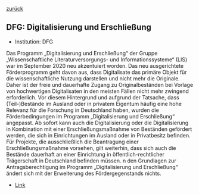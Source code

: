 [zurück](/funding/)

## DFG: Digitalisierung und Erschließung


* Institution: DFG

Das Programm „Digitalisierung und Erschließung“ der Gruppe „Wissenschaftliche Literaturversorgungs- und Informationssysteme“ (LIS) war im September 2020 neu akzentuiert worden. Das neu ausgerichtete Förderprogramm geht davon aus, dass Digitalisate das primäre Objekt für die wissenschaftliche Nutzung darstellen und nicht mehr die Originale. Daher ist der freie und dauerhafte Zugang zu Originalbeständen bei Vorlage von hochwertigen Digitalisaten in den meisten Fällen nicht mehr zwingend erforderlich. Vor diesem Hintergrund und aufgrund der Tatsache, dass (Teil-)Bestände im Ausland oder in privatem Eigentum häufig eine hohe Relevanz für die Forschung in Deutschland haben, wurden die Förderbedingungen im Programm „Digitalisierung und Erschließung“ angepasst. Ab sofort kann auch die Digitalisierung oder die Digitalisierung in Kombination mit einer Erschließungsmaßnahme von Beständen gefördert werden, die sich in Einrichtungen im Ausland oder in Privatbesitz befinden. Für Projekte, die ausschließlich die Beantragung einer Erschließungsmaßnahme vorsehen, gilt weiterhin, dass sich auch die Bestände dauerhaft an einer Einrichtung in öffentlich-rechtlicher Trägerschaft in Deutschland befinden müssen. n den Grundlagen zur Antragsberechtigung im Programm „Digitalisierung und Erschließung“ ändert sich mit der Erweiterung des Fördergegenstands nichts.

* [Link](https://www.dfg.de/foerderung/programme/infrastruktur/lis/lis_foerderangebote/digitalisierung_erschliessung/)
